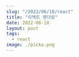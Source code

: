 ```yaml
---
slug: "/2022/06/18/react"
title: "리액트 렌더링"
date: 2022-06-18
layout: post
tags:
  - react
image: ./picka.png
---
```


